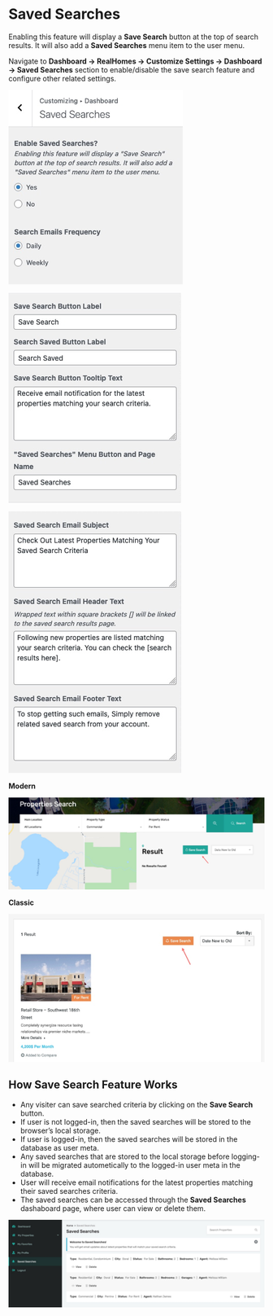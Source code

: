 # Saved Searches

Enabling this feature will display a **Save Search** button at the top of search results. It will also add a **Saved Searches** menu item to the user menu.

Navigate to **Dashboard → RealHomes → Customize Settings → Dashboard → Saved Searches** section to enable/disable the save search feature and configure other related settings. 

![RealHomes Documentation](images/member-pages/saved-searches-setting-1.jpg)

![RealHomes Documentation](images/member-pages/saved-searches-setting-2.jpg)

![RealHomes Documentation](images/member-pages/saved-searches-setting-3.jpg)

**Modern**

![RealHomes Documentation](images/member-pages/save-search-modern.jpg)

**Classic**

![RealHomes Documentation](images/member-pages/save-search-classic.jpg)

## How Save Search Feature Works

- Any visiter can save searched criteria by clicking on the **Save Search** button.
- If user is not logged-in, then the saved searches will be stored to the browser’s local storage.
- If user is logged-in, then the saved searches will be stored in the database as user meta.
- Any saved searches that are stored to the local storage before logging-in will be migrated autometically to the logged-in user meta in the database.
- User will receive email notifications for the latest properties matching their saved searches criteria.
- The saved searches can be accessed through the **Saved Searches** dashaboard page, where user can view or delete them.

![RealHomes Documentation](images/member-pages/save-search-dashboard.jpg)